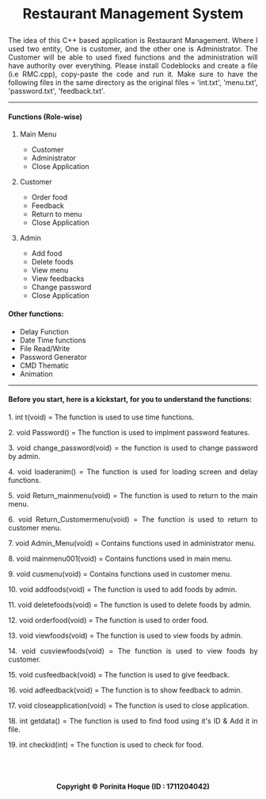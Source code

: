 # <p align="center"> Restaurant Management System </p>

<p align="justify">
The idea of this C++ based application is Restaurant Management. Where I used two entity, One is customer, and the other one is Administrator. The Customer will be able to used fixed functions and the administration will have authority over everything. Please install Codeblocks and create a file (i.e RMC.cpp), copy-paste the code and run it. Make sure to have the following files in the same directory as the original files = 'int.txt', 'menu.txt', 'password.txt', 'feedback.txt'. </p>

<hr> 

#### Functions (Role-wise)
1. Main Menu
    - Customer
    - Administrator
    - Close Application
    
2. Customer
    - Order food
    - Feedback
    - Return to menu
    - Close Application
3. Admin
    - Add food
    - Delete foods
    - View menu
    - View feedbacks
    - Change password
    - Close Application
    

#### Other functions:
  - Delay Function
  - Date Time functions
  - File Read/Write
  - Password Generator
  - CMD Thematic
  - Animation
      
<hr>


#### Before you start, here is a kickstart, for you to understand the functions:
<p align="justify">1. int t(void) = The function is used to use time functions.</p>
<p align="justify">2. void Password() = The function is used to implment password features.</p>
<p align="justify">3. void change_password(void) = the function is used to change password by admin.</p>
<p align="justify">4. void loaderanim() = The function is used for loading screen and delay functions.</p>
<p align="justify">5. void Return_mainmenu(void) = The function is used to return to the main menu.</p>
<p align="justify">6. void Return_Customermenu(void) = The function is used to return to customer menu.</p>
<p align="justify">7. void Admin_Menu(void) = Contains functions used in administrator menu.</p>
<p align="justify">8. void mainmenu001(void) = Contains functions used in main menu.</p>
<p align="justify">9. void cusmenu(void) = Contains functions used in customer menu.</p>
<p align="justify">10. void addfoods(void) = The function is used to add foods by admin.</p>
<p align="justify">11. void deletefoods(void) = The function is used to delete foods by admin.</p>
<p align="justify">12. void orderfood(void) = The function is used to order food.</p>
<p align="justify">13. void viewfoods(void) = The function is used to view foods by admin.</p>
<p align="justify">14. void cusviewfoods(void) = The function is used to view foods by customer.</p>
<p align="justify">15. void cusfeedback(void) = The function is used to give feedback.</p>
<p align="justify">16. void adfeedback(void) = The function is to show feedback to admin.</p>
<p align="justify">17. void closeapplication(void) = The function is used to close application.</p>
<p align="justify">18. int getdata() = The function is used to find food using it's ID & Add it in file.</p>
<p align="justify">19. int checkid(int) = The function is used to check for food.</p>


<br>
<br>

#### <p align="center"> Copyright © Porinita Hoque (ID : 1711204042) </p>
